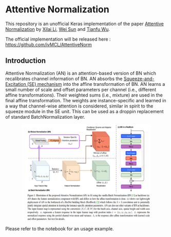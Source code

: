 # Attentive Normalization
This repository is an unofficial Keras implementation of the paper [Attentive Normalization](https://arxiv.org/abs/1908.01259) by [Xilai Li](https://github.com/xilaili), [Wei Sun](https://github.com/WillSuen) and [Tianfu Wu](https://github.com/tfwu).

The official implementation will be released here : https://github.com/ivMCL/AttentiveNorm

## Introduction
Attentive Normalization (AN) is an attention-based version of BN which recalibrates channel information of BN. AN absorbs the [Squeeze-and-Excitation (SE) mechanism](https://arxiv.org/abs/1709.01507) into the affine transformation of BN. AN learns a small number of scale and offset parameters per channel (i.e., different affine transformations). Their weighted sums (i.e., mixture) are used in the final affine transformation. The weights are instance-specific and learned in a way that channel-wise attention is considered, similar in spirit to the squeeze module in the SE unit. This can be used as a droppin replacement of standard BatchNormalization layer. 

<p align="center">
  <img src="img/AN.PNG" width="400" height="300">
</p>

Please refer to the notebook for an usage example.
